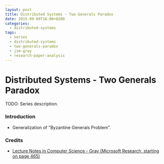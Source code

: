 ```yaml
---
layout: post
title: Distributed Systems - Two Generals Paradox
date: 2015-09-09T16:00+0200
categories:
  - distributed-systems
tags:
  - series
  - distributed-systems
  - two-generals-paradox
  - jim-gray
  - research-paper-analysis
---
```


# Distributed Systems - Two Generals Paradox

<quote class="disclaimer">TODO: Series description.</quote>

### Introduction

- Generalization of "Byzantine Generals Problem".

### Credits

- [Lecture Notes in Computer Science - Gray (Microsoft Research, starting on page 465)](http://research.microsoft.com/en-us/um/people/gray/papers/DBOS.pdf)
